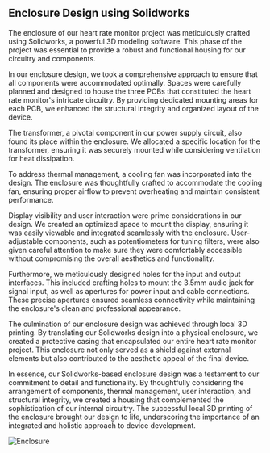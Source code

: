 ##  Enclosure Design using Solidworks

The enclosure of our heart rate monitor project was meticulously crafted using Solidworks, a powerful 3D modeling software. This phase of the project was essential to provide a robust and functional housing for our circuitry and components.

In our enclosure design, we took a comprehensive approach to ensure that all components were accommodated optimally. Spaces were carefully planned and designed to house the three PCBs that constituted the heart rate monitor's intricate circuitry. By providing dedicated mounting areas for each PCB, we enhanced the structural integrity and organized layout of the device.

The transformer, a pivotal component in our power supply circuit, also found its place within the enclosure. We allocated a specific location for the transformer, ensuring it was securely mounted while considering ventilation for heat dissipation.

To address thermal management, a cooling fan was incorporated into the design. The enclosure was thoughtfully crafted to accommodate the cooling fan, ensuring proper airflow to prevent overheating and maintain consistent performance.

Display visibility and user interaction were prime considerations in our design. We created an optimized space to mount the display, ensuring it was easily viewable and integrated seamlessly with the enclosure. User-adjustable components, such as potentiometers for tuning filters, were also given careful attention to make sure they were comfortably accessible without compromising the overall aesthetics and functionality.

Furthermore, we meticulously designed holes for the input and output interfaces. This included crafting holes to mount the 3.5mm audio jack for signal input, as well as apertures for power input and cable connections. These precise apertures ensured seamless connectivity while maintaining the enclosure's clean and professional appearance.

The culmination of our enclosure design was achieved through local 3D printing. By translating our Solidworks design into a physical enclosure, we created a protective casing that encapsulated our entire heart rate monitor project. This enclosure not only served as a shield against external elements but also contributed to the aesthetic appeal of the final device.

In essence, our Solidworks-based enclosure design was a testament to our commitment to detail and functionality. By thoughtfully considering the arrangement of components, thermal management, user interaction, and structural integrity, we created a housing that complemented the sophistication of our internal circuitry. The successful local 3D printing of the enclosure brought our design to life, underscoring the importance of an integrated and holistic approach to device development.

![Enclosure](https://github.com/RavinduMPK/Heart-Monitor/assets/68577937/0b1e4fed-f59d-4381-9eb2-7aa42eeb5c48)
